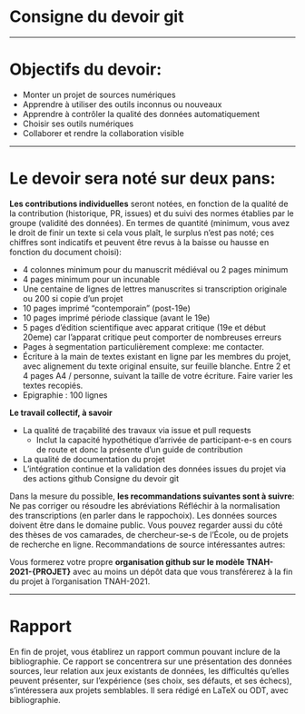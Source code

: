 # Consigne du devoir git

---

# Objectifs du devoir: 

- Monter un projet de sources numériques
- Apprendre à utiliser des outils inconnus ou nouveaux
- Apprendre à contrôler la qualité des données automatiquement
- Choisir ses outils numériques
- Collaborer et rendre la collaboration visible


---

# Le devoir sera noté sur deux pans:

**Les contributions individuelles** seront notées, en fonction de la qualité de la contribution (historique, PR, issues) 
et du suivi des normes établies par le groupe (validité des données). En termes de quantité (minimum, vous avez le droit 
de finir un texte si cela vous plaît, le surplus n’est pas noté; ces chiffres sont indicatifs et peuvent être revus à la 
baisse ou hausse en fonction du document choisi):

- 4 colonnes minimum pour du manuscrit médiéval ou 2 pages minimum
- 4 pages minimum pour un incunable
- Une centaine de lignes de lettres manuscrites si transcription originale ou 200 si copie d’un projet
- 10 pages imprimé “contemporain” (post-19e)
- 10 pages imprimé période classique (avant le 19e) 
- 5 pages d’édition scientifique avec apparat critique (19e et début 20eme) car l’apparat critique peut comporter de 
nombreuses erreurs
- Pages à segmentation particulièrement complexe: me contacter.
- Écriture à la main de textes existant en ligne par les membres du projet, avec alignement du texte original ensuite, 
sur feuille blanche. Entre 2 et 4 pages A4 / personne, suivant la taille de votre écriture. Faire varier les textes 
recopiés.
- Epigraphie : 100 lignes

**Le travail collectif, à savoir**
- La qualité de traçabilité des travaux via issue et pull requests
	- Inclut la capacité hypothétique d’arrivée de participant-e-s en cours de route et donc la présente d’un guide 
de contribution
- La qualité de documentation du projet
- L’intégration continue et la validation des données issues du projet via des actions github
Consigne du devoir git

Dans la mesure du possible, **les recommandations suivantes sont à suivre**: Ne pas corriger ou résoudre les abréviations 
Réfléchir à la normalisation des transcriptions (en parler dans le rappochoix). Les données sources doivent être dans le 
domaine public. Vous pouvez regarder aussi du côté des thèses de vos camarades, de chercheur-se-s de l’École, ou de 
projets de recherche en ligne. Recommandations de source intéressantes autres:

Vous formerez votre propre **organisation github sur le modèle TNAH-2021-{PROJET}** avec au moins un dépôt data que vous 
transférerez à la fin du projet à l’organisation TNAH-2021.


---

# Rapport

En fin de projet, vous établirez un rapport commun pouvant inclure de la bibliographie. Ce rapport se concentrera sur une 
présentation des données sources, leur relation aux jeux existants de données, les difficultés qu’elles peuvent 
présenter, sur l’expérience (ses choix, ses défauts, et ses échecs), s’intéressera aux projets semblables. Il sera rédigé 
en LaTeX ou ODT, avec bibliographie.
